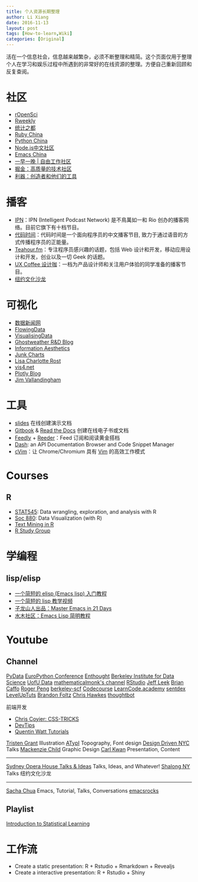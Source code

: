 ```yaml
---
title: 个人资源长期整理
author: Li Xiang
date: 2016-11-13
layout: post
tags: [How-to-learn,Wiki]
categories: [Original]
---
```


活在一个信息社会，信息越来越繁杂，必须不断整理和精简。这个页面仅用于整理个人在学习和娱乐过程中所遇到的非常好的在线资源的整理。方便自己重新回顾和反复查阅。

# 社区

- [rOpenSci](https://ropensci.org/)
- [Rweekly](https://rweekly.org)
- [统计之都](http://cos.name/)
- [Ruby China](https://ruby-china.org/)
- [Python China](http://python-china.org/)
- [Node.js中文社区](https://cnodejs.org/)
- [Emacs China](https://emacs-china.org/)
- [一早一晚 | 自由工作社区](http://yizaoyiwan.com/)
- [掘金：高质量的技术社区](http://gold.xitu.io/welcome)
- [利器：创造者和他们的工具](http://liqi.io/)

# 播客

- [IPN](https://ipn.li/)：IPN (Intelligent Podcast Network) 是不鳥萬如一和 Rio 创办的播客网络。目前它旗下有十档节目。
- [代码时间](https://codetimecn.com/)：代码时间是一个面向程序员的中文播客节目, 致力于通过语音的方式传播程序员的正能量。
- [Teahour.fm](http://teahour.fm/)：专注程序员感兴趣的话题，包括 Web 设计和开发，移动应用设计和开发，创业以及一切 Geek 的话题。
- [UX Coffee 设计咖](http://podcast.uxcoffee.co/)：一档为产品设计师和关注用户体验的同学准备的播客节目。
- [纽约文化沙龙](http://nyshalong.com/)

# 可视化

- [数据新闻网](http://djchina.org/)
- [FlowingData](http://flowingdata.com/)
- [VisualisingData](http://www.visualisingdata.com/)
- [Ghostweather R&D Blog](http://blogger.ghostweather.com/)
- [Information Aesthetics](http://infosthetics.com/information_aesthetics_about.html)
- [Junk Charts](http://junkcharts.typepad.com/junk_charts/)
- [Lisa Charlotte Rost](http://lisacharlotterost.github.io/)
- [vis4.net](http://vis4.net/blog/)
- [Plotly Blog](http://blog.plot.ly/)
- [Jim Vallandingham](http://vallandingham.me/)

# 工具

- [slides](https://slides.com) 在线创建演示文档
- [Gitbook](https://www.gitbook.com/) & [Read the Docs](https://readthedocs.org/) 创建在线电子书或文档
- [Feedly](https://feedly.com) + [Reeder](http://reederapp.com/)：Feed 订阅和阅读黄金搭档
- [Dash](https://kapeli.com/dash): an API Documentation Browser and Code Snippet Manager
- [cVim](https://github.com/1995eaton/chromium-vim)：让 Chrome/Chromium 具有 [Vim](http://www.vim.org/) 的高效工作模式

<!-- ## 心理与行为科学 -->

<!-- - [Babies Learning Language](http://babieslearninglanguage.blogspot.com/)：斯坦福大学发展心理学教授 [Michael Frank](http://langcog.stanford.edu/) 的个人博客。博客文章涵盖 `发展心理学`、`心理学研究方法`、`开放科学` 等主题。 -->

# Courses

## R

- [STAT545](http://stat545.com/index.html): Data wrangling, exploration, and analysis with R
- [Soc 880](http://socviz.github.io/soc880/): Data Visualization (with R)
- [Text Mining in R](http://grangermoch.com/text-mining-in-r/)
- [R Study Group](http://www.ling.upenn.edu/~joseff/rstudy/)


# 学编程

## lisp/elisp

- [一个简短的 elisp (Emacs lisp) 入门教程](http://harryrschwartz.com/2014/04/08/an-introduction-to-emacs-lisp.html)
- [一个简短的 lisp 教学视频](http://www.newthinktank.com/2015/07/learn-lisp-one-video/)
- [子龙山人出品：Master Emacs in 21 Days](http://book.emacs-china.org/)
- [水木社区：Emacs Lisp 简明教程](http://smacs.github.io/elisp/)

# Youtube

## Channel

[PyData](https://www.youtube.com/channel/UCOjD18EJYcsBog4IozkF_7w)
[EuroPython Conference](https://www.youtube.com/channel/UC98CzaYuFNAA_gOINFB0e4Q)
[Enthought](https://www.youtube.com/channel/UCkhm72fuzkS9fYGlGpEmj7A)
[Berkeley Institute for Data Science](https://www.youtube.com/channel/UCBBd3JxQl455JkWBeulc-9w)
[UofU Data](https://www.youtube.com/channel/UCDUS80bdunpmvWVPyFRPqFQ)
[mathematicalmonk's channel](https://www.youtube.com/channel/UCcAtD_VYwcYwVbTdvArsm7w)
[RStudio](https://www.youtube.com/channel/UC3xfbCMLCw1Hh4dWop3XtHg)
[Jeff Leek](https://www.youtube.com/channel/UC8xNPQ-3a5t9uMU7Vah-jWA)
[Brian Caffo](https://www.youtube.com/channel/UCdjFpvS8lvT2MJVthOUvlyg)
[Roger Peng](https://www.youtube.com/channel/UCZA0RbbSK1IXeeJysKYRWuQ)
[berkeley-scf](https://www.youtube.com/channel/UCGwuewhdHD2q0BvuB2oWMRw)
[Codecourse](https://www.youtube.com/channel/UCpOIUW62tnJTtpWFABxWZ8g)
[LearnCode.academy](https://www.youtube.com/user/learncodeacademy)
[sentdex](https://www.youtube.com/channel/UCfzlCWGWYyIQ0aLC5w48gBQ)
[LevelUpTuts](https://www.youtube.com/channel/UCyU5wkjgQYGRB0hIHMwm2Sg)
[Brandon Foltz](https://www.youtube.com/channel/UCFrjdcImgcQVyFbK04MBEhA)
[Chris Hawkes](https://www.youtube.com/user/noobtoprofessional)
[thoughtbot](https://www.youtube.com/channel/UCUR1pFG_3XoZn3JNKjulqZg)

前端开发

- [Chris Coyier: CSS-TRICKS](https://www.youtube.com/channel/UCADyUOnhyEoQqrw_RrsGleA)
- [DevTips](https://www.youtube.com/channel/UCyIe-61Y8C4_o-zZCtO4ETQ)
- [Quentin Watt Tutorials](https://www.youtube.com/user/QuentinWatt)

[Tristen Grant](https://www.youtube.com/channel/UCSk9gGdqmj-NdcYBQ4kt0jA) Illustration
[ATypI](https://www.youtube.com/channel/UC3TabHJUsa2BkEkN_xSpMvQ) Topography, Font design
[Design Driven NYC](https://www.youtube.com/channel/UCRoLLb8MnLX-P_xg-Z-UxqQ) Talks
[Mackenzie Child](https://www.youtube.com/channel/UCfWZwsP8trUy5uHJg8gcGIQ) Graphic Design
[Carl Kwan](https://www.youtube.com/channel/UCK_vX6MneWKCLtL0uJwYOxQ) Presentation, Content

---

[Sydney Opera House Talks & Ideas](https://www.youtube.com/channel/UClh-kVGih16yME0-jp3pzVg) Talks, Ideas, and Whatever!
[Shalong NY](https://www.youtube.com/channel/UCWE-aBusAC3UauYLQna7JNQ) Talks 纽约文化沙龙

---

[Sacha Chua](https://www.youtube.com/channel/UClT2UAbC6j7TqOWurVhkuHQ) Emacs, Tutorial, Talks, Conversations
[emacsrocks](https://www.youtube.com/channel/UCkRmQ_G_NbdbCQMpALg6UPg)

## Playlist

[Introduction to Statistical Learning](https://www.youtube.com/user/dataschool/playlists?shelf_id=4&view=50&sort=dd)

# 工作流

- Create a static presentation: R + Rstudio + Rmarkdown + Revealjs
- Create a interactive presentation: R + Rstudio + Shiny
